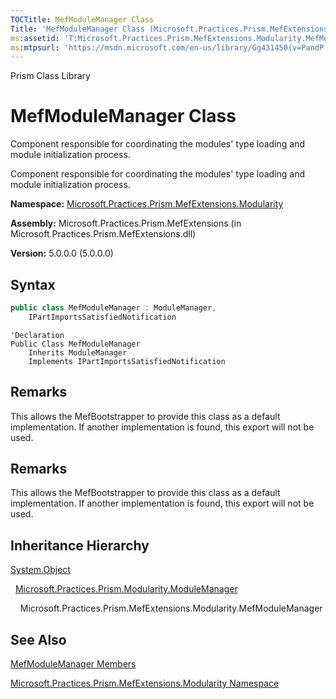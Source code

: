 ```yaml
---
TOCTitle: MefModuleManager Class
Title: 'MefModuleManager Class (Microsoft.Practices.Prism.MefExtensions.Modularity)'
ms:assetid: 'T:Microsoft.Practices.Prism.MefExtensions.Modularity.MefModuleManager'
ms:mtpsurl: 'https://msdn.microsoft.com/en-us/library/Gg431450(v=PandP.50)'
---
```


Prism Class Library

# MefModuleManager Class

Component responsible for coordinating the modules' type loading and module initialization process.

Component responsible for coordinating the modules' type loading and module initialization process.

**Namespace:** [Microsoft.Practices.Prism.MefExtensions.Modularity](https://msdn.microsoft.com/en-us/library/microsoft.practices.prism.mefextensions.modularity(v=pandp.50))

**Assembly:** Microsoft.Practices.Prism.MefExtensions (in Microsoft.Practices.Prism.MefExtensions.dll)

**Version:** 5.0.0.0 (5.0.0.0)

## Syntax

```C#
public class MefModuleManager : ModuleManager, 
	IPartImportsSatisfiedNotification
```

```VB
'Declaration
Public Class MefModuleManager
	Inherits ModuleManager
	Implements IPartImportsSatisfiedNotification
```

## Remarks

<span id="remarksToggle"></span> This allows the MefBootstrapper to provide this class as a default implementation. If another implementation is found, this export will not be used.

## Remarks

<span id="remarksToggle"></span> This allows the MefBootstrapper to provide this class as a default implementation. If another implementation is found, this export will not be used.

## Inheritance Hierarchy

[System.Object](http://msdn.microsoft.com/en-us/library/e5kfa45b)

  [Microsoft.Practices.Prism.Modularity.ModuleManager](https://msdn.microsoft.com/en-us/library/microsoft.practices.prism.modularity.modulemanager(v=pandp.50))
  
    Microsoft.Practices.Prism.MefExtensions.Modularity.MefModuleManager

## See Also

[MefModuleManager Members](https://msdn.microsoft.com/en-us/library/microsoft.practices.prism.mefextensions.modularity.mefmodulemanager_members(v=pandp.50))

[Microsoft.Practices.Prism.MefExtensions.Modularity Namespace](https://msdn.microsoft.com/en-us/library/microsoft.practices.prism.mefextensions.modularity(v=pandp.50))
